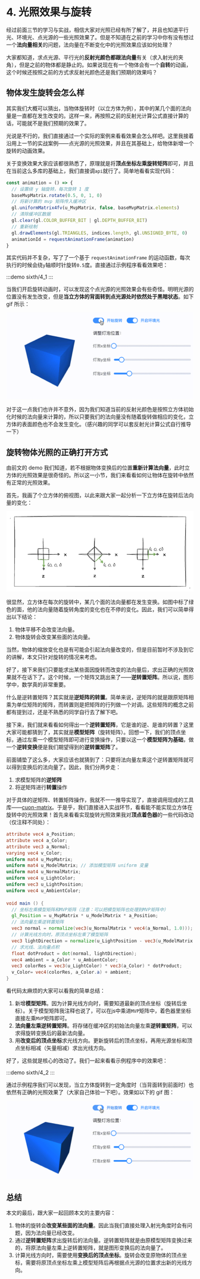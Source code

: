 # 4. 光照效果与旋转

经过前面三节的学习与实战，相信大家对光照已经有所了解了，并且也知道平行光、环境光、点光源的一些光照效果了。但是不知道在之前的学习中你有没有想过一个**法向量相关**的问题，法向量在不断变化中的光照效果应该如何处理？

大家都知道，求点光源、平行光的**反射光颜色都跟法向量**有关（求入射光的夹角），但是之前的物体都是静止的。如果说现在有一个物体会有一个**自转**的动画，这个时候还按照之前的方式求反射光颜色还是我们预期的效果吗？

## 物体发生旋转会怎么样

其实我们大概可以猜出，当物体旋转时（以立方体为例），其中的某几个面的法向量是一直都在发生改变的。这样一来，再按照之前的反射光计算公式直接计算的话，可能就不是我们预期的效果了。

光说是不行的，我们直接通过一个实际的案例来看看效果会怎么样吧。这里我接着沿用上一节的实战案例——点光源的光照效果，并且在其基础上，给物体新增一个旋转的动画效果。

关于变换效果大家应该都很熟悉了，原理就是将**顶点坐标左乘旋转矩阵**即可，并且在当前这么多库的基础上，我们直接调`api`就行了。简单地看看实现代码：

```js
const animation = () => {
  // 设置绕 y 轴旋转，每次旋转 1 度
  baseMvpMatrix.rotate(0.5, 0, 1, 0)
  // 将新计算的 mvp 矩阵传入缓冲区
  gl.uniformMatrix4fv(u_MvpMatrix, false, baseMvpMatrix.elements)
  // 清除缓冲区数据
  gl.clear(gl.COLOR_BUFFER_BIT | gl.DEPTH_BUFFER_BIT)
  // 重新绘制
  gl.drawElements(gl.TRIANGLES, indices.length, gl.UNSIGNED_BYTE, 0)
  animationId = requestAnimationFrame(animation)
}
```

其实代码并不复杂，写了了一个基于 `requestAnimationFrame` 的运动函数，每次执行的时候会绕`y`轴顺时针旋转`0.5`度。直接通过示例程序看看效果吧：

:::demo
sixth/4_1
:::

当我们开启旋转动画时，可以发现这个点光源的光照效果会有些奇怪。明明光源的位置没有发生改变，但是**当立方体的背面转到点光源处时依然处于黑暗状态**。如下 gif 所示：

![4.2](../../public/images/sixth/4.2.gif)

对于这一点我们也许并不意外，因为我们知道当前的反射光颜色是按照立方体初始化时候的法向量来计算的，所以只要我们的法向量没有随着旋转做相应的变化，立方体的表面颜色也不会发生变化。（感兴趣的同学可以套反射光计算公式自行推导一下）

## 旋转物体光照的正确打开方式

由前文的 demo 我们知道，若不根据物体变换后的位置**重新计算法向量**，此时立方体的光照效果是很奇怪的。所以这一小节，我们来看看如何让物体在旋转中依然有正常的光照效果。

首先，我画了个立方体的俯视图，以此来跟大家一起分析一下立方体在旋转后法向量的变化：

![4.1](../../public/images/sixth/4.1.png)

很显然，立方体在每次的旋转中，某几个面的法向量都在发生变换。如图中标了绿色的面，他的法向量随着旋转角度的变化也在不停的变化。因此，我们可以简单得出以下结论：
1. 物体平移不会改变法向量。
2. 物体旋转会改变某些面的法向量。

当然，物体的缩放变化也是有可能会引起法向量改变的，但是目前暂时不涉及到它的讲解，本文只针对旋转的情况来考虑。

好了，接下来我们只要能求出某些面因旋转而改变的法向量后，求出正确的光照效果就不在话下了。这个时候，一个矩阵又跳出来了——**逆转置矩阵**。所以说，图形学中，数学真的非常重要。

什么是逆转置矩阵？其实就是**逆矩阵的转置**。简单来说，逆矩阵的就是跟原矩阵相乘为单位矩阵的矩阵，而转置则是把矩阵的行列做一个对调。这些矩阵的概念之前都有提到过，还是不熟悉的同学自行去了解下吧。

接下来，我们就来看看如何得出一个**逆转置矩阵**，它是谁的逆、是谁的转置？这里大家可能都猜到了，其实就是**模型矩阵**（旋转矩阵）。回想一下，我们的顶点坐标，通过左乘一个模型矩阵即可进行变换操作，只要以这一个**模型矩阵为基础**，做一个**逆转变换**便是我们期望得到的**逆转置矩阵**了。

前面铺垫了这么多，大家应该也就猜到了：只要将法向量左乘这个逆转置矩阵就可以得到变换后的法向量了。因此，我们分两步走：
1. 求模型矩阵的**逆矩阵**
2. 将逆矩阵进行**转置**操作

对于具体的逆矩阵、转置矩阵操作，我就不一一推导实现了，直接调用现成的工具库——[cuon-matrix](https://github.com/jorgen-17/cuon-matrix-ts)。于是乎，我们直接进入实战环节，看看能不能实现立方体在旋转中的光照效果！首先来看看实现旋转光照效果我对**顶点着色器**的一些代码改动（仅注释不同处）：

```GLSL
attribute vec4 a_Position;
attribute vec4 a_Color;
attribute vec3 a_Normal;
varying vec4 v_Color;
uniform mat4 u_MvpMatrix;
uniform mat4 u_ModelMatrix; // 添加模型矩阵 uniform 变量
uniform mat4 u_NormalMatrix;
uniform vec4 u_LightColor;
uniform vec3 u_LightPosition;
uniform vec4 u_AmbientColor;

void main () {
  // 坐标左乘模型矩阵和MVP矩阵（注意：可以把模型矩阵也处理到MVP矩阵中）
  gl_Position = u_MvpMatrix * u_ModelMatrix * a_Position;
  // 法向量左乘逆转置矩阵
  vec3 normal = normalize(vec3(u_NormalMatrix * vec4(a_Normal, 1.0)));
  // 计算光线方向时，原顶点坐标左乘了模型矩阵
  vec3 lightDirection = normalize(u_LightPosition - vec3(u_ModelMatrix * a_Position));
  // 求光线、法向量点积
  float dotProduct = dot(normal, lightDirection);
  vec4 ambient = a_Color * u_AmbientColor;
  vec3 colorRes = vec3(u_LightColor) * vec3(a_Color) * dotProduct;
  v_Color= vec4(colorRes, a_Color.a) + ambient;
}
```

看代码太麻烦的大家可以看我的简单总结：
1. 新增**模型矩阵**。因为计算光线方向时，需要知道最新的顶点坐标（旋转后坐标）。关于模型矩阵我注释也说了，可以在js中乘进`MVP`矩阵中，着色器里坐标直接左乘`MVP`矩阵即可。
2. **法向量左乘逆转置矩阵**。将存储在缓冲区的初始法向量左乘**逆转置矩阵**，可以求得旋转变换后的最新法向量。
3. 用**改变后的顶点坐标**求光线方向。更新旋转后的顶点坐标，再用光源坐标和顶点坐标相减（矢量相减）求出光线方向。

好了，这些就是核心的改动了。我们一起来看看示例程序中的效果吧：

:::demo
sixth/4_2
:::

通过示例程序我们可以发现，当立方体旋转到一定角度时（当背面转到前面时）也依然有正确的光照效果了（大家自己体验一下吧）。效果如以下的 gif 图：

![4.3](../../public/images/sixth/4.3.gif)

## 总结

本文的最后，跟大家一起回顾本文的主要内容：
1. 物体的旋转会**改变某些面的法向量**。因此当我们直接处理入射光角度时会有问题，因为法向量已经改变。
2. 通过**逆转置矩阵**求出旋转后的法向量。逆转置矩阵就是由原模型矩阵变换过来的，将原法向量左乘上逆转置矩阵，就是图形变换后的法向量了。
3. 计算光线方向时，需要使用**变换后的顶点坐标**。旋转会改变原物体的顶点坐标，需要将原顶点坐标左乘上模型矩阵后再根据点光源的位置求出新的光线方向。
